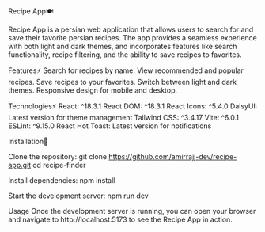 Recipe App🍽️

Recipe App is a persian web application that allows users to search for and save their favorite persian recipes. The app provides a seamless experience with both light and dark themes, and incorporates features like search functionality, recipe filtering, and the ability to save recipes to favorites.

Features⚡
Search for recipes by name.
View recommended and popular recipes.
Save recipes to your favorites.
Switch between light and dark themes.
Responsive design for mobile and desktop.

Technologies⚡
React: ^18.3.1
React DOM: ^18.3.1
React Icons: ^5.4.0
DaisyUI: Latest version for theme management
Tailwind CSS: ^3.4.17
Vite: ^6.0.1
ESLint: ^9.15.0
React Hot Toast: Latest version for notifications


Installation📝

Clone the repository:
git clone https://github.com/amirrajj-dev/recipe-app.git
cd recipe-finder

Install dependencies:
npm install

Start the development server:
npm run dev

Usage
Once the development server is running, you can open your browser and navigate to http://localhost:5173 to see the Recipe App in action.
